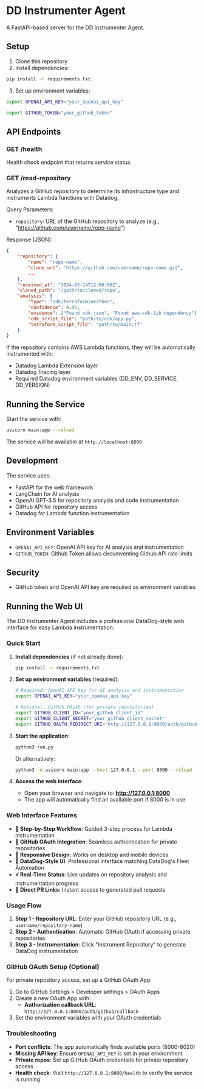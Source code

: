 # DD Instrumenter Agent

A FastAPI-based server for the DD Instrumenter Agent.

## Setup

1. Clone this repository
2. Install dependencies:
```bash
pip install -r requirements.txt
```

3. Set up environment variables:
```bash
export OPENAI_API_KEY="your_openai_api_key"
```


```bash
export GITHUB_TOKEN="your_github_token"
```

## API Endpoints

### GET /health
Health check endpoint that returns service status.

### GET /read-repository
Analyzes a GitHub repository to determine its infrastructure type and instruments Lambda functions with Datadog.

Query Parameters:
- `repository`: URL of the GitHub repository to analyze (e.g., "https://github.com/username/repo-name")

Response (JSON):
```json
{
    "repository": {
        "name": "repo-name",
        "clone_url": "https://github.com/username/repo-name.git",
        ...
    },
    "received_at": "2024-03-14T12:00:00Z",
    "cloned_path": "/path/to/cloned/repo",
    "analysis": {
        "type": "cdk|terraform|neither",
        "confidence": 0.95,
        "evidence": ["Found cdk.json", "Found aws-cdk-lib dependency"],
        "cdk_script_file": "path/to/cdk/app.py",
        "terraform_script_file": "path/to/main.tf"
    }
}
```

If the repository contains AWS Lambda functions, they will be automatically instrumented with:
- Datadog Lambda Extension layer
- Datadog Tracing layer
- Required Datadog environment variables (DD_ENV, DD_SERVICE, DD_VERSION)

## Running the Service

Start the service with:
```bash
uvicorn main:app --reload
```

The service will be available at `http://localhost:8000`

## Development

The service uses:
- FastAPI for the web framework
- LangChain for AI analysis
- OpenAI GPT-3.5 for repository analysis and code instrumentation
- GitHub API for repository access
- Datadog for Lambda function instrumentation

## Environment Variables

- `OPENAI_API_KEY`: OpenAI API key for AI analysis and instrumentation
- `GITHUB_TOKEN`: Github Token allows circumventing Github API rate limits

## Security

- GitHub token and OpenAI API key are required as environment variables

## Running the Web UI

The DD Instrumenter Agent includes a professional DataDog-style web interface for easy Lambda instrumentation.

### Quick Start

1. **Install dependencies** (if not already done):
   ```bash
   pip install -r requirements.txt
   ```

2. **Set up environment variables** (required):
   ```bash
   # Required: OpenAI API key for AI analysis and instrumentation
   export OPENAI_API_KEY="your_openai_api_key"
   
   # Optional: GitHub OAuth (for private repositories)
   export GITHUB_CLIENT_ID="your_github_client_id"
   export GITHUB_CLIENT_SECRET="your_github_client_secret"
   export GITHUB_OAUTH_REDIRECT_URI="http://127.0.0.1:8000/auth/github/callback"
   ```

3. **Start the application**:
   ```bash
   python3 run.py
   ```
   
   Or alternatively:
   ```bash
   python3 -m uvicorn main:app --host 127.0.0.1 --port 8000 --reload
   ```

4. **Access the web interface**:
   - Open your browser and navigate to: **http://127.0.0.1:8000**
   - The app will automatically find an available port if 8000 is in use

### Web Interface Features

- **🎯 Step-by-Step Workflow**: Guided 3-step process for Lambda instrumentation
- **🔐 GitHub OAuth Integration**: Seamless authentication for private repositories
- **📱 Responsive Design**: Works on desktop and mobile devices
- **🏢 DataDog-Style UI**: Professional interface matching DataDog's Fleet Automation
- **⚡ Real-Time Status**: Live updates on repository analysis and instrumentation progress
- **🔗 Direct PR Links**: Instant access to generated pull requests

### Usage Flow

1. **Step 1 - Repository URL**: Enter your GitHub repository URL (e.g., `username/repository-name`)
2. **Step 2 - Authentication**: Automatic GitHub OAuth if accessing private repositories
3. **Step 3 - Instrumentation**: Click "Instrument Repository" to generate DataDog instrumentation

### GitHub OAuth Setup (Optional)

For private repository access, set up a GitHub OAuth App:

1. Go to GitHub Settings > Developer settings > OAuth Apps
2. Create a new OAuth App with:
   - **Authorization callback URL**: `http://127.0.0.1:8000/auth/github/callback`
3. Set the environment variables with your OAuth credentials

### Troubleshooting

- **Port conflicts**: The app automatically finds available ports (8000-8020)
- **Missing API key**: Ensure `OPENAI_API_KEY` is set in your environment
- **Private repos**: Set up GitHub OAuth credentials for private repository access
- **Health check**: Visit `http://127.0.0.1:8000/health` to verify the service is running

